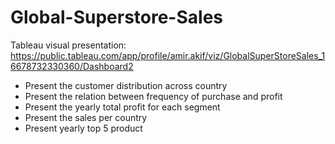 # Global-Superstore-Sales
Tableau visual presentation: https://public.tableau.com/app/profile/amir.akif/viz/GlobalSuperStoreSales_16678732330360/Dashboard2

- Present the customer distribution across country
- Present the relation between frequency of purchase and profit
- Present the yearly total profit for each segment
- Present the sales per country
- Present yearly top 5 product
